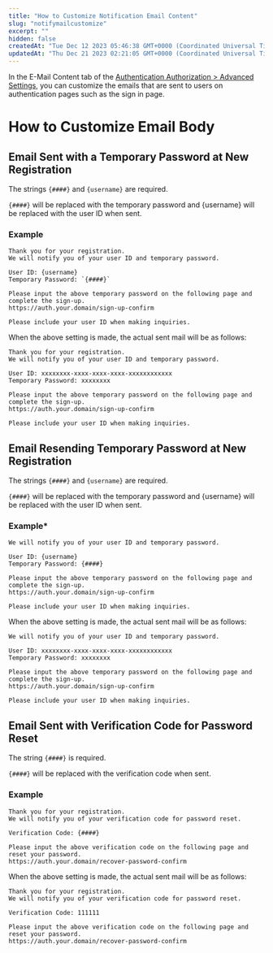 ```yaml
---
title: "How to Customize Notification Email Content"
slug: "notifymailcustomize"
excerpt: ""
hidden: false
createdAt: "Tue Dec 12 2023 05:46:38 GMT+0000 (Coordinated Universal Time)"
updatedAt: "Thu Dec 21 2023 02:21:05 GMT+0000 (Coordinated Universal Time)"
---
```


In the E-Mail Content tab of the <a href="https://settings.console.saasus.io/customize" target="_blank">Authentication Authorization > Advanced Settings</a>, you can customize the emails that are sent to users on authentication pages such as the sign in page.

# How to Customize Email Body

## Email Sent with a Temporary Password at New Registration
The strings `{####}` and `{username}` are required.

`{####}` will be replaced with the temporary password and {username} will be replaced with the user ID when sent.

### Example

```
Thank you for your registration.
We will notify you of your user ID and temporary password.

User ID: {username}
Temporary Password: `{####}`

Please input the above temporary password on the following page and complete the sign-up.
https://auth.your.domain/sign-up-confirm

Please include your user ID when making inquiries.
```

When the above setting is made, the actual sent mail will be as follows:

```
Thank you for your registration.
We will notify you of your user ID and temporary password.

User ID: xxxxxxxx-xxxx-xxxx-xxxx-xxxxxxxxxxxx
Temporary Password: xxxxxxxx

Please input the above temporary password on the following page and complete the sign-up.
https://auth.your.domain/sign-up-confirm

Please include your user ID when making inquiries.
```

## Email Resending Temporary Password at New Registration

The strings `{####}` and `{username}` are required.

`{####}` will be replaced with the temporary password and {username} will be replaced with the user ID when sent.

### Example*

```
We will notify you of your user ID and temporary password.

User ID: {username}
Temporary Password: {####}

Please input the above temporary password on the following page and complete the sign-up.
https://auth.your.domain/sign-up-confirm

Please include your user ID when making inquiries.
```

When the above setting is made, the actual sent mail will be as follows:

```
We will notify you of your user ID and temporary password.

User ID: xxxxxxxx-xxxx-xxxx-xxxx-xxxxxxxxxxxx
Temporary Password: xxxxxxxx

Please input the above temporary password on the following page and complete the sign-up.
https://auth.your.domain/sign-up-confirm

Please include your user ID when making inquiries.
```

## Email Sent with Verification Code for Password Reset

The string `{####}` is required.

`{####}` will be replaced with the verification code when sent.

### Example

```
Thank you for your registration.
We will notify you of your verification code for password reset.

Verification Code: {####}

Please input the above verification code on the following page and reset your password.
https://auth.your.domain/recover-password-confirm
```

When the above setting is made, the actual sent mail will be as follows:

```
Thank you for your registration.
We will notify you of your verification code for password reset.

Verification Code: 111111

Please input the above verification code on the following page and reset your password.
https://auth.your.domain/recover-password-confirm
```
